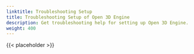 ```yaml
---
linktitle: Troubleshooting Setup
title: Troubleshooting Setup of Open 3D Engine
description: Get troubleshooting help for setting up Open 3D Engine.
weight: 400
---
```


{{< placeholder >}}
